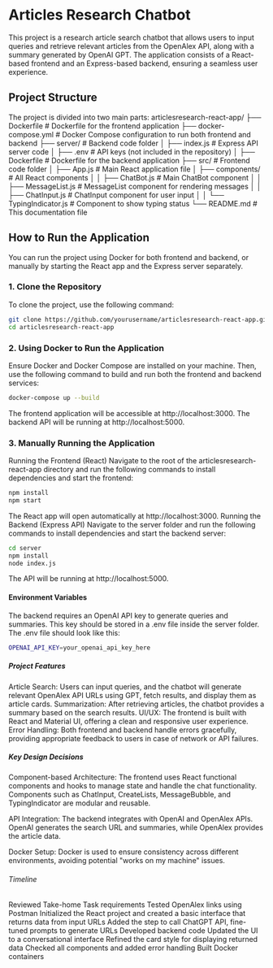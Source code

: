 # Articles Research Chatbot
This project is a research article search chatbot that allows users to input queries and retrieve relevant articles from the OpenAlex API, along with a summary generated by OpenAI GPT. The application consists of a React-based frontend and an Express-based backend, ensuring a seamless user experience.

## Project Structure
The project is divided into two main parts:
articlesresearch-react-app/ 
├── Dockerfile # Dockerfile for the frontend application 
├── docker-compose.yml # Docker Compose configuration to run both frontend and backend 
├── server/ # Backend code folder 
│ ├── index.js # Express API server code 
│ ├── .env # API keys (not included in the repository) 
│ ├── Dockerfile # Dockerfile for the backend application 
├── src/ # Frontend code folder 
│ ├── App.js # Main React application file 
│ ├── components/ # All React components 
│ │ ├── ChatBot.js # Main ChatBot component 
│ │ ├── MessageList.js # MessageList component for rendering messages 
│ │ ├── ChatInput.js # ChatInput component for user input 
│ │ └── TypingIndicator.js # Component to show typing status 
└── README.md # This documentation file

## How to Run the Application
You can run the project using Docker for both frontend and backend, or manually by starting the React app and the Express server separately.

### 1. Clone the Repository
To clone the project, use the following command:
```bash
git clone https://github.com/yourusername/articlesresearch-react-app.git
cd articlesresearch-react-app
```

### 2. Using Docker to Run the Application
Ensure Docker and Docker Compose are installed on your machine. Then, use the following command to build and run both the frontend and backend services:
```bash
docker-compose up --build
```
The frontend application will be accessible at http://localhost:3000.
The backend API will be running at http://localhost:5000.

### 3. Manually Running the Application
Running the Frontend (React)
Navigate to the root of the articlesresearch-react-app directory and run the following commands to install dependencies and start the frontend:
```bash
npm install
npm start
```
The React app will open automatically at http://localhost:3000.
Running the Backend (Express API)
Navigate to the server folder and run the following commands to install dependencies and start the backend server:
```bash
cd server
npm install
node index.js
```
The API will be running at http://localhost:5000.

#### Environment Variables
The backend requires an OpenAI API key to generate queries and summaries. This key should be stored in a .env file inside the server folder. The .env file should look like this:
```bash
OPENAI_API_KEY=your_openai_api_key_here
```
##### Project Features
Article Search: Users can input queries, and the chatbot will generate relevant OpenAlex API URLs using GPT, fetch results, and display them as article cards.
Summarization: After retrieving articles, the chatbot provides a summary based on the search results.
UI/UX: The frontend is built with React and Material UI, offering a clean and responsive user experience.
Error Handling: Both frontend and backend handle errors gracefully, providing appropriate feedback to users in case of network or API failures.

##### Key Design Decisions
Component-based Architecture: The frontend uses React functional components and hooks to manage state and handle the chat functionality. Components such as ChatInput, CreateLists, MessageBubble, and TypingIndicator are modular and reusable.

API Integration: The backend integrates with OpenAI and OpenAlex APIs. OpenAI generates the search URL and summaries, while OpenAlex provides the article data.

Docker Setup: Docker is used to ensure consistency across different environments, avoiding potential "works on my machine" issues.

###### Timeline
Reviewed Take-home Task requirements
Tested OpenAlex links using Postman
Initialized the React project and created a basic interface that returns data from input URLs
Added the step to call ChatGPT API, fine-tuned prompts to generate URLs
Developed backend code
Updated the UI to a conversational interface
Refined the card style for displaying returned data
Checked all components and added error handling
Built Docker containers
